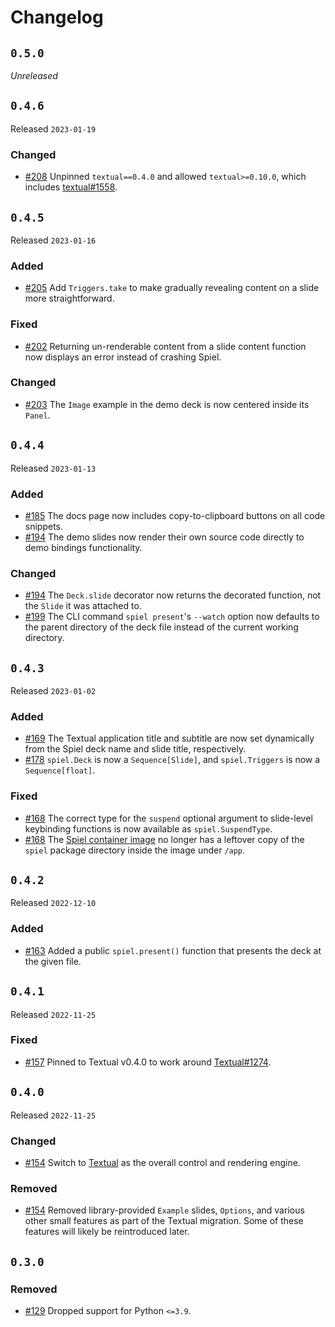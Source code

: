 # Changelog

## `0.5.0`

*Unreleased*

## `0.4.6`

Released `2023-01-19`

### Changed

- [#208](https://github.com/JoshKarpel/spiel/pull/208) Unpinned `textual==0.4.0` and allowed `textual>=0.10.0`, which includes [textual#1558](https://github.com/Textualize/textual/pull/1558).

## `0.4.5`

Released `2023-01-16`

### Added

- [#205](https://github.com/JoshKarpel/spiel/pull/205) Add `Triggers.take` to make gradually revealing content on a slide more straightforward.

### Fixed

- [#202](https://github.com/JoshKarpel/spiel/pull/202) Returning un-renderable content from a slide content function now displays an error instead of crashing Spiel.

### Changed

- [#203](https://github.com/JoshKarpel/spiel/pull/203) The `Image` example in the demo deck is now centered inside its `Panel`.

## `0.4.4`

Released `2023-01-13`

### Added

- [#185](https://github.com/JoshKarpel/spiel/pull/185) The docs page now includes copy-to-clipboard buttons on all code snippets.
- [#194](https://github.com/JoshKarpel/spiel/pull/194) The demo slides now render their own source code directly to demo bindings functionality.

### Changed

- [#194](https://github.com/JoshKarpel/spiel/pull/194) The `Deck.slide` decorator now returns the decorated function, not the `Slide` it was attached to.
- [#199](https://github.com/JoshKarpel/spiel/pull/199) The CLI command `spiel present`'s `--watch` option now defaults to the parent directory of the deck file instead of the current working directory.

## `0.4.3`

Released `2023-01-02`

### Added

- [#169](https://github.com/JoshKarpel/spiel/pull/169) The Textual application title and subtitle are now set dynamically from the Spiel deck name and slide title, respectively.
- [#178](https://github.com/JoshKarpel/spiel/pull/178) `spiel.Deck` is now a `Sequence[Slide]`, and `spiel.Triggers` is now a `Sequence[float]`.

### Fixed

- [#168](https://github.com/JoshKarpel/spiel/pull/168) The correct type for the `suspend` optional argument to slide-level keybinding functions is now available as `spiel.SuspendType`.
- [#168](https://github.com/JoshKarpel/spiel/pull/168) The [Spiel container image](https://github.com/JoshKarpel/spiel/pkgs/container/spiel) no longer has a leftover copy of the `spiel` package directory inside the image under `/app`.

## `0.4.2`

Released `2022-12-10`

### Added

- [#163](https://github.com/JoshKarpel/spiel/pull/163) Added a public `spiel.present()` function that presents the deck at the given file.

## `0.4.1`

Released `2022-11-25`

### Fixed

- [#157](https://github.com/JoshKarpel/spiel/pull/157) Pinned to Textual v0.4.0 to work around [Textual#1274](https://github.com/Textualize/textual/issues/1274).

## `0.4.0`

Released `2022-11-25`

### Changed

- [#154](https://github.com/JoshKarpel/spiel/pull/154) Switch to [Textual](https://textual.textualize.io/) as the overall control and rendering engine.

### Removed

- [#154](https://github.com/JoshKarpel/spiel/pull/154) Removed library-provided `Example` slides, `Options`, and various other small features
  as part of the Textual migration. Some of these features will likely be reintroduced later.

## `0.3.0`

### Removed

- [#129](https://github.com/JoshKarpel/spiel/pull/129) Dropped support for Python `<=3.9`.
